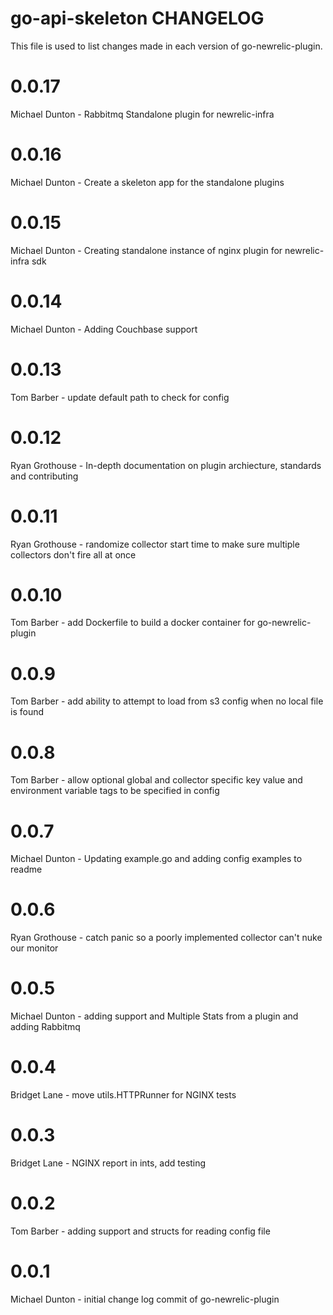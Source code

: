 go-api-skeleton CHANGELOG
==============================

This file is used to list changes made in each version of go-newrelic-plugin.

# 0.0.17

Michael Dunton - Rabbitmq Standalone plugin for newrelic-infra

# 0.0.16

Michael Dunton - Create a skeleton app for the standalone plugins

# 0.0.15

Michael Dunton - Creating standalone instance of nginx plugin for newrelic-infra sdk

# 0.0.14

Michael Dunton - Adding Couchbase support

# 0.0.13

Tom Barber - update default path to check for config

# 0.0.12

Ryan Grothouse - In-depth documentation on plugin archiecture, standards and contributing

# 0.0.11

Ryan Grothouse - randomize collector start time to make sure multiple collectors don't fire all at once

# 0.0.10

Tom Barber - add Dockerfile to build a docker container for go-newrelic-plugin

# 0.0.9

Tom Barber - add ability to attempt to load from s3 config when no local file is found

# 0.0.8

Tom Barber - allow optional global and collector specific key value and environment variable tags to be specified in config

# 0.0.7

Michael Dunton - Updating example.go and adding config examples to readme

# 0.0.6

Ryan Grothouse - catch panic so a poorly implemented collector can't nuke our monitor

# 0.0.5
Michael Dunton - adding support and Multiple Stats from a plugin and adding Rabbitmq

# 0.0.4
Bridget Lane - move utils.HTTPRunner for NGINX tests

# 0.0.3

Bridget Lane - NGINX report in ints, add testing

# 0.0.2

Tom Barber - adding support and structs for reading config file

# 0.0.1

Michael Dunton - initial change log commit of go-newrelic-plugin
